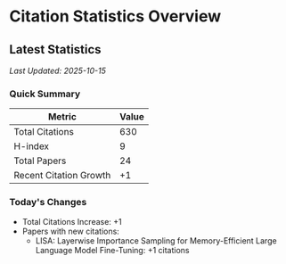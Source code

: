 # Citation Statistics Overview

## Latest Statistics
*Last Updated: 2025-10-15*

### Quick Summary
| Metric | Value |
| ------ | ----- |
| Total Citations | 630 |
| H-index | 9 |
| Total Papers | 24 |
| Recent Citation Growth | +1 |

### Today's Changes
- Total Citations Increase: +1
- Papers with new citations:
  - LISA: Layerwise Importance Sampling for Memory-Efficient Large Language Model Fine-Tuning: +1 citations